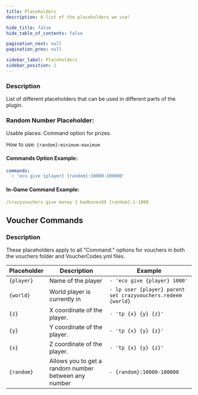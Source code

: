 ```yaml
---
title: Placeholders
description: A list of the placeholders we use!

hide_title: false
hide_table_of_contents: false

pagination_next: null
pagination_prev: null

sidebar_label: Placeholders
sidebar_position: 2
---
```

### Description
List of different placeholders that can be used in different parts of the plugin.

### Random Number Placeholder:
Usable places: Command option for prizes.

How to use: `{random}:minimum-maximum`

#### Commands Option Example:
```yaml
commands:
  - 'eco give {player} {random}:10000-100000'
```

#### In-Game Command Example:
```yaml
/crazyvouchers give money 1 badbones69 {random}:1-1000
```

## Voucher Commands
### Description
These placeholders apply to all "Command:" options for vouchers in both the vouchers folder and VoucherCodes.yml files.

| Placeholder | Description                                          | Example                                                      |
|-------------|------------------------------------------------------|--------------------------------------------------------------|
| `{player}`  | Name of the player                                   | `- 'eco give {player} 1000'`                                 |
| `{world}`   | World player is currently in                         | `- lp user {player} parent set crazyvouchers.redeem {world}` |
| `{z}`       | X coordinate of the player.                          | `- 'tp {x} {y} {z}'`                                         |
| `{y}`       | Y coordinate of the player.                          | `- 'tp {x} {y} {z}'`                                         |
| `{x}`       | Z coordinate of the player.                          | `- 'tp {x} {y} {z}'`                                         |
| `{random}`  | Allows you to get a random number between any number | `- {random}:10000-100000`                                    |
